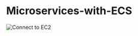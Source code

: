 # Microservices-with-ECS

![Connect to EC2](https://github.com/vmk81/Microservices-with-ECS/assets/157844406/84fee4c3-0e74-449d-9984-8d9aa086602f)
